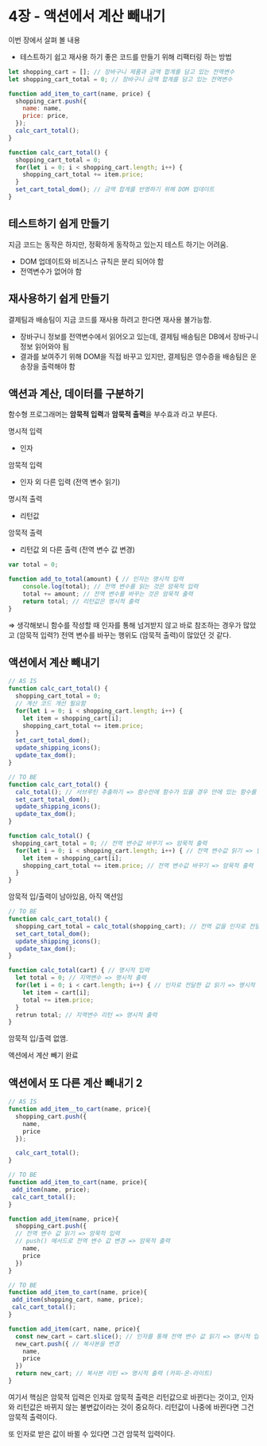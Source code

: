 # 4장 - 액션에서 계산 빼내기

이번 장에서 살펴 볼 내용

- 테스트하기 쉽고 재사용 하기 좋은 코드를 만들기 위해 리팩터링 하는 방법

```jsx
let shopping_cart = []; // 장바구니 제품과 금액 합계를 담고 있는 전역변수
let shopping_cart_total = 0; // 장바구니 금액 합계를 담고 있는 전역변수

function add_item_to_cart(name, price) {
  shopping_cart.push({
    name: name,
    price: price,
  });
  calc_cart_total();
}

function calc_cart_total() {
  shopping_cart_total = 0;
  for(let i = 0; i < shopping_cart.length; i++) {
    shopping_cart_total += item.price;
  }
  set_cart_total_dom(); // 금액 합계를 반영하기 위해 DOM 업데이트
}

```

## 테스트하기 쉽게 만들기

지금 코드는 동작은 하지만, 정확하게 동작하고 있는지 테스트 하기는 어려움.

- DOM 업데이트와 비즈니스 규칙은 분리 되어야 함
- 전역변수가 없어야 함

## 재사용하기 쉽게 만들기

결제팀과 배송팀이 지금 코드를 재사용 하려고 한다면 재사용 불가능함.

- 장바구니 정보를 전역변수에서 읽어오고 있는데, 결제팀 배송팀은 DB에서 장바구니 정보 읽어와야 됨
- 결과를 보여주기 위해 DOM을 직접 바꾸고 있지만, 결제팀은 영수증을 배송팀은 운송장을 출력해야 함

## 액션과 계산, 데이터를 구분하기

함수형 프로그래머는 **암묵적 입력**과 **암묵적 출력**을 부수효과 라고 부른다.

명시적 입력

- 인자

암묵적 입력

- 인자 외 다른 입력 (전역 변수 읽기)

명시적 출력

- 리턴값

암묵적 출력

- 리턴값 외 다른 출력 (전역 변수 값 변경)

```jsx
var total = 0;

function add_to_total(amount) { // 인자는 명시적 입력
	console.log(total); // 전역 변수를 읽는 것은 암묵적 입력
	total += amount; // 전역 변수를 바꾸는 것은 암묵적 출력
	return total; // 리턴값은 명시적 출력
}
```

⇒ 생각해보니 함수를 작성할 때 인자를 통해 넘겨받지 않고 바로 참조하는 경우가 많았고 (암묵적 입력?) 전역 변수를 바꾸는 행위도 (암묵적 출력)이 많았던 것 같다.

## 액션에서 계산 빼내기

```jsx
// AS IS
function calc_cart_total() {
  shopping_cart_total = 0;
  // 계산 코드 개선 필요함
  for(let i = 0; i < shopping_cart.length; i++) {
    let item = shopping_cart[i];
    shopping_cart_total += item.price;
  }
  set_cart_total_dom(); 
  update_shipping_icons();
  update_tax_dom();
}
```

```jsx
// TO BE
function calc_cart_total() {
  calc_total(); // 서브루틴 추출하기 => 함수안에 함수가 있을 경우 안에 있는 함수를 서브루틴 이라고 함
  set_cart_total_dom(); 
  update_shipping_icons();
  update_tax_dom();
}

function calc_total() {
 shopping_cart_total = 0; // 전역 변수값 바꾸기 => 암묵적 출력
  for(let i = 0; i < shopping_cart.length; i++) { // 전역 변수값 읽기 => 암묵적 입력
    let item = shopping_cart[i];
    shopping_cart_total += item.price; // 전역 변수값 바꾸기 => 암묵적 출력
  }
}
```

암묵적 입/출력이 남아있음, 아직 액션임

```jsx
// TO BE
function calc_cart_total() {
  shopping_cart_total = calc_total(shopping_cart); // 전역 값을 인자로 전달
  set_cart_total_dom(); 
  update_shipping_icons();
  update_tax_dom();
}

function calc_total(cart) { // 명시적 입력
  let total = 0; // 지역변수 => 명시적 출력 
  for(let i = 0; i < cart.length; i++) { // 인자로 전달한 값 읽기 => 명시적 입력
    let item = cart[i];
    total += item.price;
  }
  retrun total; // 지역변수 리턴 => 명시적 출력
}
```

암묵적 입/출력 없앰. 

액션에서 계산 빼기 완료

## 액션에서 또 다른 계산 빼내기 2

```jsx
// AS IS
function add_item__to_cart(name, price){
  shopping_cart.push({
    name,
    price
  });

  calc_cart_total();
}
```

```jsx
// TO BE
function add_item_to_cart(name, price){
 add_item(name, price);
 calc_cart_total(); 
}

function add_item(name, price){
  shopping_cart.push({ 
  // 전역 변수 값 읽기 => 암묵적 입력
  // push() 메서드로 전역 변수 값 변경 => 암묵적 출력
    name,
    price
  })
}
```

```jsx
// TO BE
function add_item_to_cart(name, price){
 add_item(shopping_cart, name, price);
 calc_cart_total(); 
}

function add_item(cart, name, price){
  const new_cart = cart.slice(); // 인자를 통해 전역 변수 값 읽기 => 명시적 입력
  new_cart.push({ // 복사본을 변경
    name,
    price
  })
  return new_cart; // 복사본 리턴 => 명시적 출력 (카피-온-라이트)
}
```

여기서 핵심은 암묵적 입력은 인자로 암묵적 출력은 리턴값으로 바뀐다는 것이고, 
인자와 리턴값은 바뀌지 않는 불변값이라는 것이 중요하다. 리턴값이 나중에 바뀐다면 그건 암묵적 출력이다.

또 인자로 받은 값이 바뀔 수 있다면 그건 암묵적 입력이다.